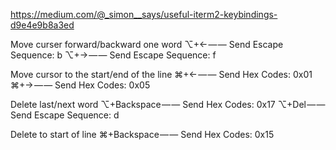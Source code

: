 https://medium.com/@_simon__says/useful-iterm2-keybindings-d9e4e9b8a3ed

Move curser forward/backward one word
⌥+← — — Send Escape Sequence: b
⌥+→ — — Send Escape Sequence: f

Move cursor to the start/end of the line
⌘+← — — Send Hex Codes: 0x01
⌘+→ — — Send Hex Codes: 0x05

Delete last/next word
⌥+Backspace — — Send Hex Codes: 0x17
⌥+Del — — Send Escape Sequence: d

Delete to start of line
⌘+Backspace — — Send Hex Codes: 0x15